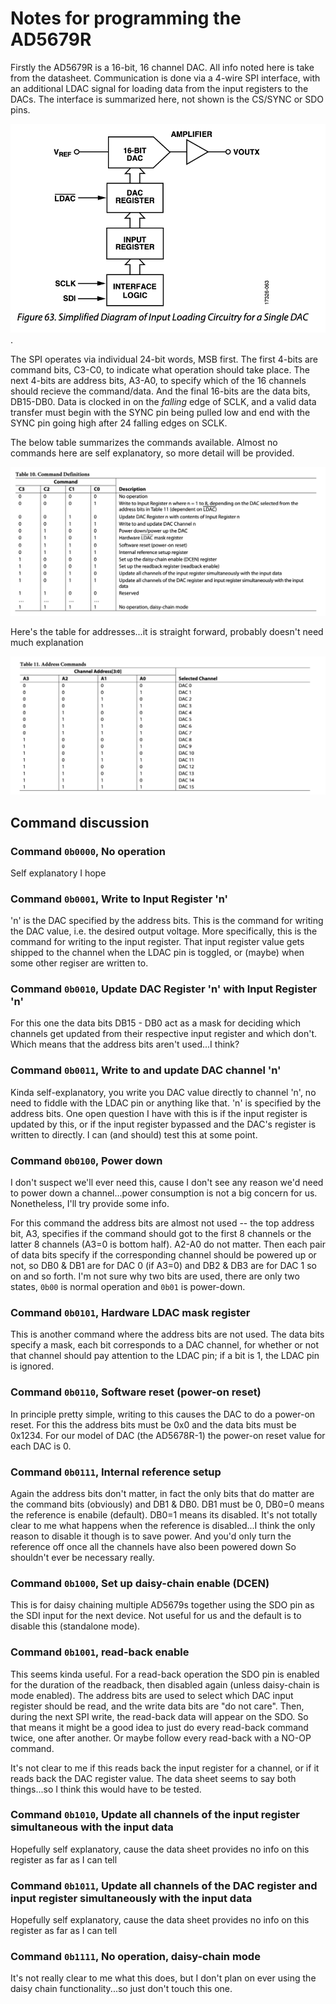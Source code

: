 # Notes for programming the AD5679R
Firstly the AD5679R is a 16-bit, 16 channel DAC.
All info noted here is take from the datasheet.
Communication is done via a 4-wire SPI interface, with an additional
LDAC signal for loading data from the input registers to the DACs.
The interface is summarized here, not shown is the CS/SYNC or SDO pins.

![](dac_screenshot1.png).

The SPI operates via individual 24-bit words, MSB first.
The first 4-bits are command bits, C3-C0, to indicate what operation should take
place. The next 4-bits are address bits, A3-A0, to specify which of the 16 channels
should recieve the command/data.
And the final 16-bits are the data bits, DB15-DB0.
Data is clocked in on the *falling* edge of SCLK, and a valid data transfer must
begin with the SYNC pin being pulled low and end with the SYNC pin going high
after 24 falling edges on SCLK.


The below table summarizes the commands available.
Almost no commands here are self explanatory, so more detail will be provided.

![](ad5679r_command_table.png)

Here's the table for addresses...it is straight forward, probably doesn't need
much explanation

![](ad5679r_addr_table.png)

## Command discussion
### Command `0b0000`, No operation
Self explanatory I hope

### Command `0b0001`, Write to Input Register 'n'
'n' is the DAC specified by the address bits.
This is the command for writing the DAC value, i.e. the desired output voltage.
More specifically, this is the command for writing to the input register.
That input register value gets shipped to the channel when the LDAC pin is toggled,
or (maybe) when some other regiser are written to.

### Command `0b0010`, Update DAC Register 'n' with Input Register 'n'
For this one the data bits DB15 - DB0 act as a mask for deciding which
channels get updated from their respective input register and which don't.
Which means that the address bits aren't used...I think?

### Command `0b0011`, Write to and update DAC channel 'n'
Kinda self-explanatory, you write you DAC value directly to channel 'n',
no need to fiddle with the LDAC pin or anything like that.
'n' is specified by the address bits.
One open question I have with this is if the input register is updated by this,
or if the input register bypassed and the DAC's register is written to directly.
I can (and should) test this at some point.

### Command `0b0100`, Power down
I don't suspect we'll ever need this, cause I don't see any reason we'd need to
power down a channel...power consumption is not a big concern for us.
Nonetheless, I'll try provide some info.

For this command the address bits are almost not used -- the top address bit,
A3, specifies if the command should got to the first 8 channels or the latter
8 channels (A3=0 is bottom half).
A2-A0 do not matter.
Then each pair of data bits specify if the corresponding channel should be powered
up or not, so DB0 & DB1 are for DAC 0 (if A3=0) and DB2 & DB3 are for DAC 1
so on and so forth.
I'm not sure why two bits are used, there are only two states, `0b00` is normal
operation and `0b01` is power-down.

### Command `0b0101`, Hardware LDAC mask register
This is another command where the address bits are not used.
The data bits specify a mask, each bit corresponds to a DAC channel, for
whether or not that channel should pay attention to the LDAC pin;
if a bit is 1, the LDAC pin is ignored.

### Command `0b0110`, Software reset (power-on reset)
In principle pretty simple, writing to this causes the DAC to do a power-on reset.
For this the address bits must be 0x0 and the data bits must be 0x1234.
For our model of DAC  (the AD5678R-1) the power-on reset value for each DAC
is 0.

### Command `0b0111`, Internal reference setup
Again the address bits don't matter, in fact the only bits that do matter
are the command bits (obviously) and DB1 & DB0. DB1 must be 0, DB0=0 means the
reference is enabile (default). DB0=1 means its disabled.
It's not totally clear to me what happens when the reference is disabled...I think
the only reason to disable it though is to save power.
And you'd only turn the reference off once all the channels have also been
powered down
So shouldn't ever be necessary really.

### Command `0b1000`, Set up daisy-chain enable (DCEN)
This is for daisy chaining multiple AD5679s together using the SDO pin as the 
SDI input for the next device.
Not useful for us and the default is to disable this (standalone mode).

### Command `0b1001`, read-back enable
This seems kinda useful.
For a read-back operation the SDO pin is enabled for the duration of the readback,
then disabled again (unless daisy-chain is mode enabled).
The address bits are used to select which DAC input register should be read,
and the write data bits are "do not care".
Then, during the next SPI write, the read-back data will appear on the SDO.
So that means it might be a good idea to just do every read-back command twice,
one after another. Or maybe follow every read-back with a NO-OP command.

It's not clear to me if this reads back the input register for a channel, or
if it reads back the DAC register value.
The data sheet seems to say both things...so I think this would have to be tested.


### Command `0b1010`, Update all channels of the input register simultaneous with the input data
Hopefully self explanatory, cause the data sheet provides no info on this
register as far as I can tell

### Command `0b1011`, Update all channels of the DAC register and input register simultaneously with the input data
Hopefully self explanatory, cause the data sheet provides no info on this
register as far as I can tell

### Command `0b1111`, No operation, daisy-chain mode
It's not really clear to me what this does, but I don't plan on ever using the
daisy chain functionality...so just don't touch this one.


